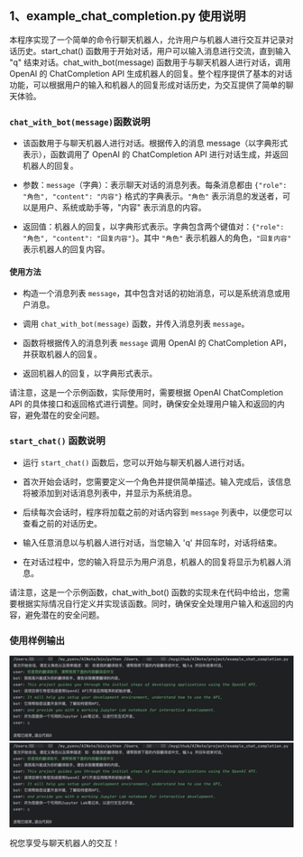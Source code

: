 ## 1、example_chat_completion.py 使用说明

本程序实现了一个简单的命令行聊天机器人，允许用户与机器人进行交互并记录对话历史。start_chat()
函数用于开始对话，用户可以输入消息进行交流，直到输入 "q" 结束对话。chat_with_bot(message) 函数用于与聊天机器人进行对话，调用
OpenAI 的 ChatCompletion API 生成机器人的回复。整个程序提供了基本的对话功能，可以根据用户的输入和机器人的回复形成对话历史，为交互提供了简单的聊天体验。

### `chat_with_bot(message)`函数说明

* 该函数用于与聊天机器人进行对话。根据传入的消息 message（以字典形式表示），函数调用了 OpenAI 的
  ChatCompletion API 进行对话生成，并返回机器人的回复。

* 参数：`message`（字典）：表示聊天对话的消息列表。每条消息都由 `{"role": "角色", "content": "内容"}` 格式的字典表示。`"角色"` 表示消息的发送者，可以是用户、系统或助手等，"内容" 表示消息的内容。

* 返回值：机器人的回复，以字典形式表示。字典包含两个键值对：`{"role": "角色", "content": "回复内容"}`。其中 `"角色"`
  表示机器人的角色，`"回复内容"` 表示机器人的回复内容。

#### 使用方法

* 构造一个消息列表 `message`，其中包含对话的初始消息，可以是系统消息或用户消息。

* 调用 `chat_with_bot(message)` 函数，并传入消息列表 `message`。

* 函数将根据传入的消息列表 `message` 调用 OpenAI 的 ChatCompletion API，并获取机器人的回复。

* 返回机器人的回复，以字典形式表示。

请注意，这是一个示例函数，实际使用时，需要根据 OpenAI ChatCompletion API 的具体接口和返回格式进行调整。同时，确保安全处理用户输入和返回的内容，避免潜在的安全问题。

### `start_chat()` 函数说明

* 运行 `start_chat()` 函数后，您可以开始与聊天机器人进行对话。

* 首次开始会话时，您需要定义一个角色并提供简单描述。输入完成后，该信息将被添加到对话消息列表中，并显示为系统消息。

* 后续每次会话时，程序将加载之前的对话内容到 `message` 列表中，以便您可以查看之前的对话历史。

* 输入任意消息以与机器人进行对话，当您输入 'q' 并回车时，对话将结束。

* 在对话过程中，您的输入将显示为用户消息，机器人的回复将显示为机器人消息。

请注意，这是一个示例函数，chat_with_bot() 函数的实现未在代码中给出，您需要根据实际情况自行定义并实现该函数。同时，确保安全处理用户输入和返回的内容，避免潜在的安全问题。

### 使用样例输出

![avatar](/resource/example_chat_completion.png)
![Image](/resource/example_chat_completion.png)

祝您享受与聊天机器人的交互！

